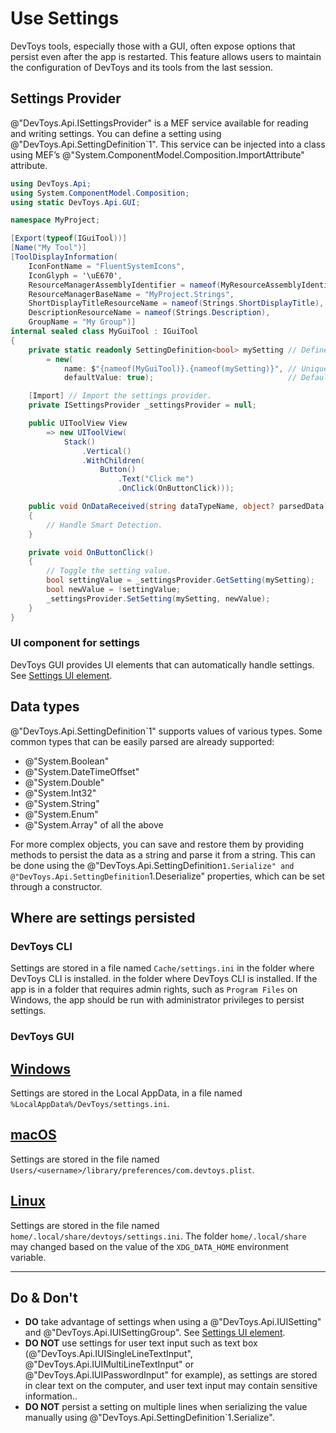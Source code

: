# Use Settings

DevToys tools, especially those with a GUI, often expose options that persist even after the app is restarted. This feature allows users to maintain the configuration of DevToys and its tools from the last session.

## Settings Provider

@"DevToys.Api.ISettingsProvider" is a MEF service available for reading and writing settings. You can define a setting using @"DevToys.Api.SettingDefinition`1".  This service can be injected into a class using MEF’s @"System.ComponentModel.Composition.ImportAttribute" attribute.

```csharp
using DevToys.Api;
using System.ComponentModel.Composition;
using static DevToys.Api.GUI;

namespace MyProject;

[Export(typeof(IGuiTool))]
[Name("My Tool")]
[ToolDisplayInformation(
    IconFontName = "FluentSystemIcons",
    IconGlyph = '\uE670',
    ResourceManagerAssemblyIdentifier = nameof(MyResourceAssemblyIdentifier),
    ResourceManagerBaseName = "MyProject.Strings",
    ShortDisplayTitleResourceName = nameof(Strings.ShortDisplayTitle),
    DescriptionResourceName = nameof(Strings.Description),
    GroupName = "My Group")]
internal sealed class MyGuiTool : IGuiTool
{
    private static readonly SettingDefinition<bool> mySetting // Define a setting.
        = new(
            name: $"{nameof(MyGuiTool)}.{nameof(mySetting)}", // Unique name for the setting. Use the tool name to avoid conflicts.
            defaultValue: true);                              // Default value for the setting.

    [Import] // Import the settings provider.
    private ISettingsProvider _settingsProvider = null;

    public UIToolView View
        => new UIToolView(
            Stack()
                .Vertical()
                .WithChildren(
                    Button()
                        .Text("Click me")
                        .OnClick(OnButtonClick)));

    public void OnDataReceived(string dataTypeName, object? parsedData)
    {
        // Handle Smart Detection.
    }

    private void OnButtonClick()
    {
        // Toggle the setting value.
        bool settingValue = _settingsProvider.GetSetting(mySetting);
        bool newValue = !settingValue;
        _settingsProvider.SetSetting(mySetting, newValue);
    }
}
```

### UI component for settings

DevToys GUI provides UI elements that can automatically handle settings.  See [Settings UI element](UX/basic-input/setting.md).

## Data types

@"DevToys.Api.SettingDefinition`1" supports values of various types. Some common types that can be easily parsed are already supported:
- @"System.Boolean"
- @"System.DateTimeOffset"
- @"System.Double"
- @"System.Int32"
- @"System.String"
- @"System.Enum"
- @"System.Array" of all the above

For more complex objects, you can save and restore them by providing methods to persist the data as a string and parse it from a string. This can be done using the @"DevToys.Api.SettingDefinition`1.Serialize" and @"DevToys.Api.SettingDefinition`1.Deserialize" properties, which can be set through a constructor.

## Where are settings persisted

### DevToys CLI

Settings are stored in a file named `Cache/settings.ini` in the folder where DevToys CLI is installed. in the folder where DevToys CLI is installed. If the app is in a folder that requires admin rights, such as `Program Files` on Windows, the app should be run with administrator privileges to persist settings.

### DevToys GUI

## [**Windows**](#tab/windows)

Settings are stored in the Local AppData, in a file named `%LocalAppData%/DevToys/settings.ini`.

## [**macOS**](#tab/macos)

Settings are stored in the file named `Users/<username>/library/preferences/com.devtoys.plist`.

## [**Linux**](#tab/linux)

Settings are stored in the file named `home/.local/share/devtoys/settings.ini`. The folder `home/.local/share` may changed based on the value of the `XDG_DATA_HOME` environment variable.

***

## Do & Don't

- **DO** take advantage of settings when using a @"DevToys.Api.IUISetting" and @"DevToys.Api.IUISettingGroup". See [Settings UI element](UX/basic-input/setting.md).
- **DO NOT** use settings for user text input such as text box (@"DevToys.Api.IUISingleLineTextInput", @"DevToys.Api.IUIMultiLineTextInput" or @"DevToys.Api.IUIPasswordInput" for example), as settings are stored in clear text on the computer, and user text input may contain sensitive information..
- **DO NOT** persist a setting on multiple lines when serializing the value manually using @"DevToys.Api.SettingDefinition`1.Serialize".